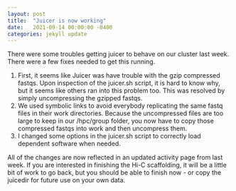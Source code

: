 ```yaml
---
layout: post
title:  "Juicer is now working"
date:   2021-09-14 00:00:00 -0400
categories: jekyll update
---
```

There were some troubles getting juicer to behave on our cluster last week. There were a few fixes needed to get this running.
1. First, it seems like Juicer was have trouble with the gzip compressed fastqs. Upon inspection of the juicer.sh script, it is hard to know why, but it seems like others ran into this problem too. This was resolved by simply uncompressing the gzipped fastqs.
2. We used symbolic links to avoid everybody replicating the same fastq files in their work directories. Because the uncompressed files are too large to keep in our /hpc/group folder, you now have to copy those compressed fastqs into work and then uncompress them.
3. I changed some options in the juicer.sh script to correctly load dependent software when needed.

All of the changes are now reflected in an updated activity page from last week. If you are interested in finishing the Hi-C scaffolding, it will be a little bit of work to go back, but you should be able to finish now - or copy the juicedir for future use on your own data.